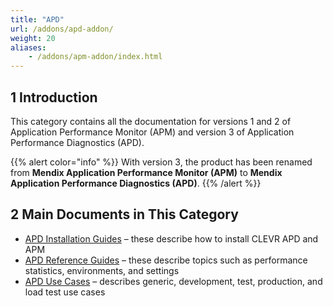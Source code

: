 ```yaml
---
title: "APD"
url: /addons/apd-addon/
weight: 20
aliases:
    - /addons/apm-addon/index.html
---
```


## 1 Introduction

This category contains all the documentation for versions 1 and 2 of Application Performance Monitor (APM) and version 3 of Application Performance Diagnostics (APD).

{{% alert color="info" %}}
With version 3, the product has been renamed from **Mendix Application Performance Monitor (APM)** to **Mendix Application Performance Diagnostics (APD)**.
{{% /alert %}}

## 2 Main Documents in This Category

* [APD Installation Guides](/addons/apd-addon/ig/) – these describe how to install CLEVR APD and APM
* [APD Reference Guides](/addons/apd-addon/rg-apd/) – these describe topics such as performance statistics, environments, and settings
* [APD Use Cases](/addons/apd-addon/uc/) – describes generic, development, test, production, and load test use cases
